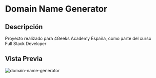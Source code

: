 # Domain Name Generator
## Descripción
Proyecto realizado para 4Geeks Academy España, como parte del curso Full Stack Developer

## Vista Previa
![domain-name-generator](https://www.pc-nexus.net/github/domainname.png)
